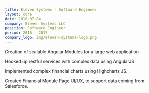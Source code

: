 ```yaml
---
title: Eleven Systems - Software Engineer
layout: core
date: 2018-07-04
company: Eleven Systems LLC
position: Software Engineer
period: 2016 - 2017
company_logo: img/eleven-systems-logo.png
---
```



Creation of scalable Angular Modules for a large web application

Hooked up restful services with complex data using AngularJS

Implemented complex financial charts using Highcharts JS.

Created Financial Module Page UI/UX, to support data coming from Salesforce.

